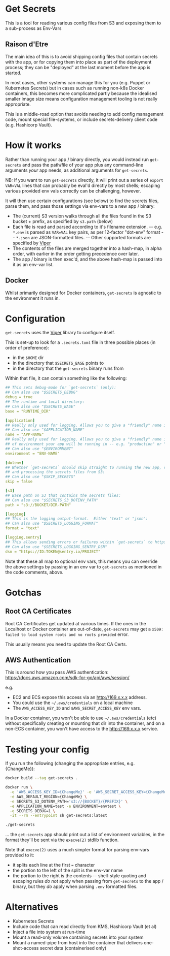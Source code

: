 # Get Secrets

This is a tool for reading various config files from S3 and exposing them to a sub-process as Env-Vars

## Raison d'Etre

The main idea of this is to avoid shipping config files that contain secrets with the
app, or for copying them into place as part of the deployment process; they can be
"deployed" at the last moment before the app is started.

In most cases, other systems can manage this for you (e.g. Puppet or Kubernetes
Secrets) but in cases such as running non-k8s Docker containers, this becomes more
complicated partly because the idealised smaller image size means configuration
management tooling is not really appropriate.

This is a middle-road option that avoids needing to add config management code,
mount special file-systems, or include secrets-delivery client code (e.g. Hashicorp
Vault).

# How it works

Rather than running your app / binary directly, you would instead run `get-secrets`
and pass the path/file of your app plus any command-line arguments _your_ app needs, as
additional arguments for `get-secrets`.

NB: If you want to run `get-secrets` directly, it will print out a series of `export VAR=VAL` lines
that can probably be eval'd directly by most shells; escaping various provided env vals
correctly can be challenging, however.

It will then use certain configurations (see below) to find the secrets files, parse them, and
pass those settings via env-vars to a new app / binary:

- The (current) S3 version walks through all the files found in the S3 bucket + prefix, as specified
by `s3.path` (below)
- Each file is read and parsed according to it's filename extension.
-- e.g. `*.env` is parsed as `VAR=VAL` key pairs, as per 12-factor "dot-env" format
-- `*.json` are JSON-formatted files.
-- Other supported formats are specified by [Viper](https://github.com/spf13/viper#what-is-viper)
- The contents of the files are merged together into a hash-map, in alpha order, with earlier in
  the order getting precedence over later.
- The app / binary is then exec'd, and the above hash-map is passed into it as an env-var list.

## Docker

Whilst primarily designed for Docker containers, `get-secrets` is agnostic to the environment it
runs in.

# Configuration

`get-secrets` uses the [Viper](https://github.com/spf13/viper) library to configure itself.

This is set-up to look for a `.secrets.toml` file in three possible places (in order of
preference):
- in the `$HOME` dir
- in the directory that `$SECRETS_BASE` points to
- in the directory that the `get-secrets` binary runs from

Within that file, it can contain something like the following:

```yaml
## This sets debug-mode for `get-secrets` (only):
## Can also use "$SECRETS_DEBUG"
debug = true
## The runtime and local directory:
## Can also use "$SECRETS_BASE"
base = "RUNTIME_DIR"

[application]
## Really only used for logging. Allows you to give a "friendly" name in logging for _your_ app:
## Can also use "$APPLICATION_NAME"
name = "APP-NAME"
## Really only used for logging. Allows you to give a "friendly" name in logging for the type
## of environment your app will be running in -- e.g. "production" or "development":
## Can also use "$ENVIRONMENT"
environment = "ENV-NAME"

[dotenv]
## Whether `get-secrets` should skip straight to running the new app, rather than downloading
## and processing the secrets files from S3:
## Can also use "$SKIP_SECRETS"
skip = false

[s3]
## Base path on S3 that contains the secrets files:
## Can also use "$SECRETS_S3_DOTENV_PATH"
path = "s3://BUCKET/DIR-PATH"

[logging]
## This is the logging output-format.  Either "text" or "json":
## Can also use "$SECRETS_LOGGING_FORMAT"
format = "text"

[logging.sentry]
## This allows sending errors or failures within `get-secrets` to https://sentry.io
## Can also use "$SECRETS_LOGGING_SENTRY_DSN"
dsn = "https://ID:TOKEN@sentry.io/PROJECT"
```

Note that these all map to optional env vars, this means you can override the above settings
by passing in an env var to `get-secrets` as mentioned in the code comments, above.

# Gotchas

## Root CA Certificates

Root CA Certificates get updated at various times.  If the ones in the Localhost or Docker container
are out-of-date, `get-secrets` may get a `x509: failed to load system roots and no roots provided`
error.

This usually means you need to update the Root CA Certs.

## AWS Authentication

This is around how you pass AWS authentication:  https://docs.aws.amazon.com/sdk-for-go/api/aws/session/

e.g.
- EC2 and ECS expose this access via an http://169.x.x.x address.
- You could use the `~/.aws/credentials` on a local machine
- The `AWS_ACCESS_KEY_ID` and `$AWS_SECRET_ACCESS_KEY` env vars.

In a Docker container, you won't be able to use `~/.aws/credentials` (etc) without specifically
creating or mounting that dir into the container, and on a non-ECS container, you won't have
access to the http://169.x.x.x service.

# Testing your config

If you run the following (changing the appropriate entries, e.g. {ChangeMe}):

```bash
docker build --tag get-secrets .

docker run \
  -e 'AWS_ACCESS_KEY_ID={ChangeMe}' -e 'AWS_SECRET_ACCESS_KEY={ChangeMe}' \
  -e AWS_DEFAULT_REGION={ChangeMe} \
  -e SECRETS_S3_DOTENV_PATH='s3://{BUCKET}/{PREFIX}' \
  -e APPLICATION_NAME=test -e ENVIRONMENT=envtest \
  -e SECRETS_DEBUG=1 \
  -it --rm --entrypoint sh get-secrets:latest

./get-secrets
```

... the `get-secrets` app should print out a list of environment variables, in the format they'll
be sent via the `execve(2)` stdlib function.

Note that `execve(2)` uses a much simpler format for parsing env-vars provided to it:
- it splits each line at the first `=` character
- the portion to the left of the split is the env-var name
- the portion to the right is the contents
-- shell-style quoting and escaping rules *do not* apply when passing from `get-secrets` to
   the app / binary, but they *do* apply when parsing `.env` formatted files.

# Alternatives

- Kubernetes Secrets
- Include code that can read directly from KMS, Hashicorp Vault (et al)
- Inject a file into system at run-time
- Mount a read-only volume containing secrets into your system
- Mount a named-pipe from host into the container that delivers one-shot-access
  secret data (containerised only)
